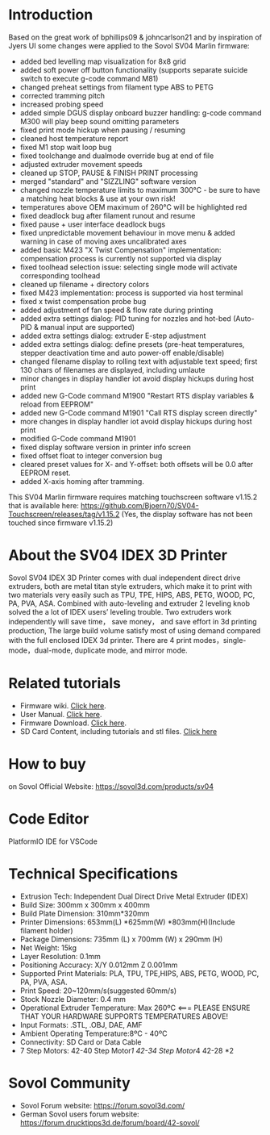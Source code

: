 # Introduction

Based on the great work of bphillips09 & johncarlson21 and by inspiration of Jyers UI some changes were applied to the Sovol SV04 Marlin firmware:

 - added bed levelling map visualization for 8x8 grid
 - added soft power off button functionality (supports separate suicide switch to execute g-code command M81)
 - changed preheat settings from filament type ABS to PETG
 - corrected tramming pitch
 - increased probing speed
 - added simple DGUS display onboard buzzer handling: g-code command M300 will play beep sound omitting parameters
 - fixed print mode hickup when pausing / resuming
 - cleaned host temperature report
 - fixed M1 stop wait loop bug
 - fixed toolchange and dualmode override bug at end of file
 - adjusted extruder movement speeds
 - cleaned up STOP, PAUSE & FINISH PRINT processing
 - merged "standard" and "SIZZLING" software version
 - changed nozzle temperature limits to maximum 300°C - be sure to have a matching heat blocks & use at your own risk!
 - temperatures above OEM maximum of 260°C will be highlighted red
 - fixed deadlock bug after filament runout and resume
 - fixed pause + user interface deadlock bugs
 - fixed unpredictable movement behaviour in move menu & added warning in case of moving axes uncalibrated axes
 - added basic M423 "X Twist Compensation" implementation: compensation process is currently not supported via display
 - fixed toolhead selection issue: selecting single mode will activate corresponding toolhead
 - cleaned up filename + directory colors
 - fixed M423 implementation: process is supported via host terminal
 - fixed x twist compensation probe bug
 - added adjustment of fan speed &  flow rate during printing
 - added extra settings dialog: PID tuning for nozzles and hot-bed (Auto-PID & manual input are supported)
 - added extra settings dialog: extruder E-step adjustment
 - added extra settings dialog: define presets (pre-heat temperatures, stepper deactivation time and auto power-off enable/disable)
 - changed filename display to rolling text with adjustable text speed; first 130 chars of filenames are displayed, including umlaute
 - minor changes in display handler iot avoid display hickups during host print
 - added new G-Code command M1900 "Restart RTS display variables & reload from EEPROM"
 - added new G-Code command M1901 "Call RTS display screen directly"
 - more changes in display handler iot avoid display hickups during host print
 - modified G-Code command M1901
 - fixed display software version in printer info screen
 - fixed offset float to integer conversion bug
 - cleared preset values for X- and Y-offset: both offsets will be 0.0 after EEPROM reset.
 - added X-axis homing after tramming.


This SV04 Marlin firmware requires matching touchscreen software v1.15.2 that is available here:
https://github.com/Bjoern70/SV04-Touchscreen/releases/tag/v1.15.2
(Yes, the display software has not been touched since firmware v1.15.2)

# About the SV04 IDEX 3D Printer

Sovol SV04 IDEX 3D Printer comes with dual independent direct drive extruders, both are metal titan style extruders,
which make it to print with two materials very easily such as TPU, TPE, HIPS, ABS, PETG, WOOD, PC, PA, PVA, ASA.
Combined with auto-leveling and extruder 2 leveling knob solved the a lot of IDEX users’ leveling trouble.
Two extruders work independently will save time， save money， and save effort in 3d printing production,
The large build volume satisfy most of using demand compared with the full enclosed IDEX 3d printer.
There are  4 print modes，single-mode，dual-mode, duplicate mode, and mirror mode.

# Related tutorials

- Firmware wiki.  [Click here](https://github.com/Bjoern70/SV04-IDEX-3D-Printer-Mainboard-Source-code/wiki).
- User Manual.  [Click here](https://drive.google.com/file/d/1QpIDenqIKmsA2blAhKkOxhp2SKL8hwoI/view).
- Firmware Download. [Click here](https://sovol3d.com/pages/download).
- SD Card Content, including tutorials and stl files. [Click here](https://drive.google.com/drive/folders/1LNCtBA045Xo5z7Gd4n1M2aDEVry_wHCH?fbclid=IwAR3y-_OYa_VTG4Bz68GR5JdGMLE_ROVfIQRevPL4WpTEDLQ1nXzUEtDMaqs)

# How to buy

on Sovol Official Website:  https://sovol3d.com/products/sv04

# Code Editor

PlatformIO IDE for VSCode

# Technical Specifications

- Extrusion Tech: Independent Dual Direct Drive  Metal Extruder (IDEX)
- Build Size: 300mm x 300mm x 400mm
- Build Plate Dimension: 310mm*320mm
- Printer Dimensions: 653mm(L) *625mm(W) *803mm(H)(Include filament holder)
- Package Dimensions: 735mm (L) x 700mm (W) x 290mm (H)
- Net Weight: 15kg
- Layer Resolution: 0.1mm
- Positioning Accuracy: X/Y 0.012mm Z 0.001mm
- Supported Print Materials: PLA, TPU, TPE,HIPS, ABS, PETG, WOOD, PC, PA, PVA, ASA.
- Print Speed: 20~120mm/s(suggested 60mm/s)
- Stock Nozzle Diameter: 0.4 mm
- Operational Extruder Temperature: Max 260ºC <=== PLEASE ENSURE THAT YOUR HARDWARE SUPPORTS TEMPERATURES ABOVE!
- Input Formats: .STL, .OBJ, DAE, AMF
- Ambient Operating Temperature:8ºC - 40ºC
- Connectivity: SD Card or Data Cable
- 7 Step Motors: 42-40 Step Motor*1 42-34 Step Motor*4 42-28 *2

# Sovol Community

- Sovol Forum website:  https://forum.sovol3d.com/
- German Sovol users forum website:  https://forum.drucktipps3d.de/forum/board/42-sovol/
